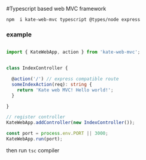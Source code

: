 #Typescript based web MVC framework


    npm  i kate-web-mvc typescript @types/node express
    
### example

```typescript

import { KateWebApp, action } from 'kate-web-mvc';


class IndexController {

  @action('/') // express compatible route
  someIndexAction(req): string {
    return 'Kate web MVC! Hello world!';
  }

}

// register controller
KateWebApp.addController(new IndexController());

const port = process.env.PORT || 3000;
KateWebApp.run(port);


```
then run `tsc` compiler 

